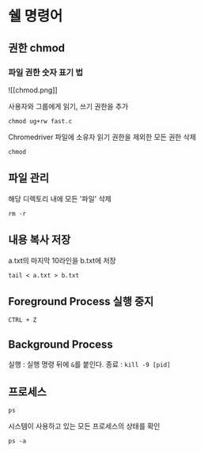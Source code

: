 # 쉘 명령어

## 권한 chmod
### 파일 권한 숫자 표기 법
![[chmod.png]]

사용자와 그룹에게 읽기, 쓰기 권한을 추가
```shell
chmod ug+rw fast.c
```

Chromedriver 파일에 소유자 읽기 권한을 제외한 모든 권한 삭제
```shell
chmod 
```

## 파일 관리
해당 디렉토리 내에 모든 '파일' 삭제
```shell
rm -r
```

## 내용 복사 저장
a.txt의 마지막 10라인을 b.txt에 저장
```shell
tail < a.txt > b.txt
```

## Foreground Process 실행 중지
`CTRL + Z`

## Background Process
실행 : 실행 명령 뒤에 `&`를 붙인다.
종료 : `kill -9 [pid]`

## 프로세스
```shell
ps
```

시스템이 사용하고 있는 모든 프로세스의 상태를 확인
```shell
ps -a
```
